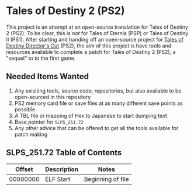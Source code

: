# Tales of Destiny 2 (PS2)
This project is an attempt at an open-source translation for Tales of Destiny 2 (PS2).
To be clear, this is *not* for Tales of Eternia (PSP) or Tales of Destiny II (PS1).
After starting and handing off an open-source project for [Tales of Destiny Director's Cut](https://github.com/furiousg4m3r/Tales-of-Destiny-DC "Tales of Destiny DC") (PS2), the aim of this project is have tools and resources available to complete a patch for Tales of Destiny 2 (PS2), a "sequel" to to the first game.

## Needed Items Wanted
1. Any exisiting tools, source code, repositories, but also available to be open-sourced in this repository
2. PS2 memory card file or save files at as many different save points as possible
3. A TBL file or mapping of Hex to Japanese to start dumping text
4. Base pointer for `SLPS_251.72`
5. Any other advice that can be offered to get all the tools available for patch making

## SLPS_251.72 Table of Contents

Offset   | Description | Notes
---------|-------------|----------------------
00000000 | ELF Start   | Beginning of file
